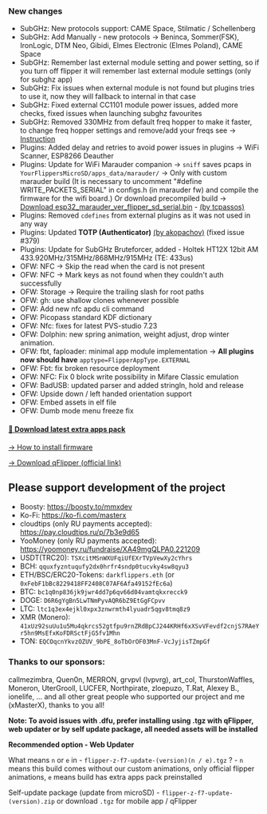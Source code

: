 ### New changes
* SubGHz: New protocols support: CAME Space, Stilmatic / Schellenberg
* SubGHz: Add Manually - new protocols -> Beninca, Sommer(FSK), IronLogic, DTM Neo, Gibidi, Elmes Electronic (Elmes Poland), CAME Space
* SubGHz: Remember last external module setting and power setting, so if you turn off flipper it will remember last external module settings (only for subghz app)
* SubGHz: Fix issues when external module is not found but plugins tries to use it, now they will fallback to internal in that case
* SubGHz: Fixed external CC1101 module power issues, added more checks, fixed issues when launching subghz favourites
* SubGHz: Removed 330MHz from default freq hopper to make it faster, to change freq hopper settings and remove/add your freqs see -> [Instruction](https://github.com/DarkFlippers/unleashed-firmware/blob/dev/documentation/SubGHzSettings.md)
* Plugins: Added delay and retries to avoid power issues in plugins -> WiFi Scanner, ESP8266 Deauther
* Plugins: Update for WiFi Marauder companion -> `sniff` saves pcaps in `YourFlippersMicroSD/apps_data/marauder/` -> Only with custom marauder build (It is necessary to uncomment "#define WRITE_PACKETS_SERIAL" in configs.h (in marauder fw) and compile the firmware for the wifi board.) Or download precompiled build -> [Download esp32_marauder_ver_flipper_sd_serial.bin](https://github.com/justcallmekoko/ESP32Marauder/releases/latest) - [(by tcpassos)](https://github.com/0xchocolate/flipperzero-firmware-with-wifi-marauder-companion/pull/7)
* Plugins: Removed `cdefines` from external plugins as it was not used in any way
* Plugins: Updated **TOTP (Authenticator)** [(by akopachov)](https://github.com/akopachov/flipper-zero_authenticator) (fixed issue #379)
* Plugins: Update for SubGHz Bruteforcer, added - Holtek HT12X 12bit AM 433.920MHz/315MHz/868MHz/915MHz (TE: 433us)
* OFW: NFC -> Skip the read when the card is not present
* OFW: NFC -> Mark keys as not found when they couldn't auth successfully
* OFW: Storage -> Require the trailing slash for root paths
* OFW: gh: use shallow clones whenever possible
* OFW: Add new nfc apdu cli command 
* OFW: Picopass standard KDF dictionary 
* OFW: Nfc: fixes for latest PVS-studio 7.23
* OFW: Dolphin: new spring animation, weight adjust, drop winter animation.
* OFW: fbt, faploader: minimal app module implementation -> **All plugins now should have** `apptype=FlipperAppType.EXTERNAL`
* OFW: Fbt: fix broken resource deployment
* OFW: NFC: Fix 0 block write possibility in Mifare Classic emulation
* OFW: BadUSB: updated parser and added stringln, hold and release
* OFW: Upside down / left handed orientation support 
* OFW: Embed assets in elf file
* OFW: Dumb mode menu freeze fix

#### [🎲 Download latest extra apps pack](https://github.com/xMasterX/unleashed-extra-pack/archive/refs/heads/main.zip)

[-> How to install firmware](https://github.com/DarkFlippers/unleashed-firmware/blob/dev/documentation/HowToInstall.md)

[-> Download qFlipper (official link)](https://flipperzero.one/update)

## Please support development of the project
* Boosty: https://boosty.to/mmxdev
* Ko-Fi: https://ko-fi.com/masterx
* cloudtips (only RU payments accepted): https://pay.cloudtips.ru/p/7b3e9d65
* YooMoney (only RU payments accepted): https://yoomoney.ru/fundraise/XA49mgQLPA0.221209
* USDT(TRC20): `TSXcitMSnWXUFqiUfEXrTVpVewXy2cYhrs`
* BCH: `qquxfyzntuqufy2dx0hrfr4sndp0tucvky4sw8qyu3`
* ETH/BSC/ERC20-Tokens: `darkflippers.eth` (or `0xFebF1bBc8229418FF2408C07AF6Afa49152fEc6a`)
* BTC: `bc1q0np836jk9jwr4dd7p6qv66d04vamtqkxrecck9`
* DOGE: `D6R6gYgBn5LwTNmPyvAQR6bZ9EtGgFCpvv`
* LTC: `ltc1q3ex4ejkl0xpx3znwrmth4lyuadr5qgv8tmq8z9`
* XMR (Monero): `41xUz92suUu1u5Mu4qkrcs52gtfpu9rnZRdBpCJ244KRHf6xXSvVFevdf2cnjS7RAeYr5hn9MsEfxKoFDRSctFjG5fv1Mhn`
* TON: `EQCOqcnYkvzOZUV_9bPE_8oTbOrOF03MnF-VcJyjisTZmpGf`

### Thanks to our sponsors:
callmezimbra, Quen0n, MERRON, grvpvl (lvpvrg), art_col, ThurstonWaffles, Moneron, UterGrooll, LUCFER, Northpirate, zloepuzo, T.Rat, Alexey B., ionelife, ...
and all other great people who supported our project and me (xMasterX), thanks to you all!

**Note: To avoid issues with .dfu, prefer installing using .tgz with qFlipper, web updater or by self update package, all needed assets will be installed**

**Recommended option - Web Updater**

What means `n` or `e` in - `flipper-z-f7-update-(version)(n / e).tgz` ? - `n` means this build comes without our custom animations, only official flipper animations, 
`e` means build has extra apps pack preinstalled

Self-update package (update from microSD) - `flipper-z-f7-update-(version).zip` or download `.tgz` for mobile app / qFlipper


